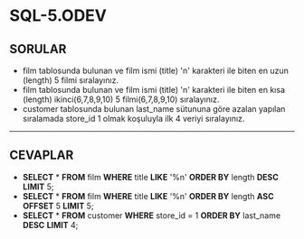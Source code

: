 # SQL-5.ODEV
## SORULAR
*   film tablosunda bulunan ve film ismi (title) 'n' karakteri ile biten en uzun (length) 5 filmi sıralayınız.
*   film tablosunda bulunan ve film ismi (title) 'n' karakteri ile biten en kısa (length) ikinci(6,7,8,9,10) 5 filmi(6,7,8,9,10) sıralayınız.
*   customer tablosunda bulunan last_name sütununa göre azalan yapılan sıralamada store_id 1 olmak koşuluyla ilk 4 veriyi sıralayınız.
---
## CEVAPLAR
* **SELECT** * **FROM** film  **WHERE** title **LIKE** '%n' **ORDER BY** length **DESC** **LIMIT** 5;
* **SELECT** * **FROM** film **WHERE** title **LIKE** '%n' **ORDER BY** length **ASC** **OFFSET** 5 **LIMIT** 5;
* **SELECT** * **FROM** customer **WHERE** store_id = 1 **ORDER BY** last_name **DESC** **LIMIT** 4;
